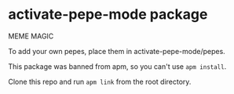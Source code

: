 # activate-pepe-mode package

MEME MAGIC

To add your own pepes, place them in activate-pepe-mode/pepes.

This package was banned from apm, so you can't use `apm install`. 

Clone this repo and run `apm link` from the root directory. 
